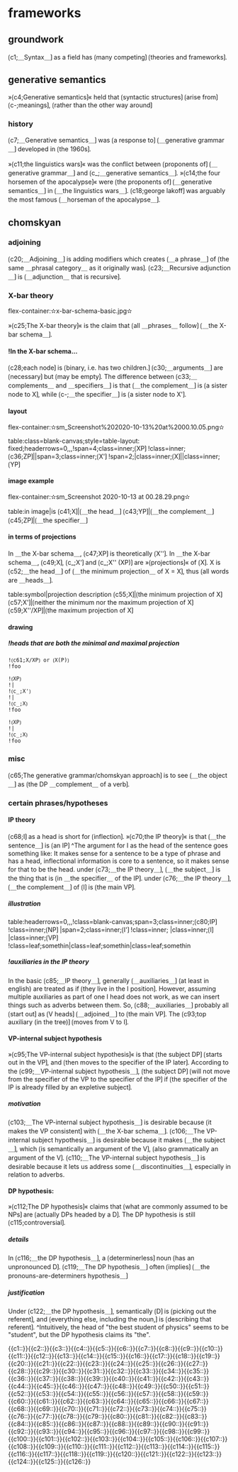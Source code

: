 
# frameworks

## groundwork

⟮c1;＿Syntax＿⟯ as a field has ⟮many competing⟯ ⟮theories and frameworks⟯.

## generative semantics

»⟮c4;Generative semantics⟯« held that ⟮syntactic structures⟯ ⟮arise from⟯ ⟮c-;meanings⟯, ⟮rather than the other way around⟯

### history

⟮c7;＿Generative semantics＿⟯ was ⟮a response to⟯ ⟮＿generative grammar＿⟯ developed in ⟮the 1960s⟯.

»⟮c11;the linguistics wars⟯« was the conflict between ⟮proponents of⟯ ⟮＿generative grammar＿⟯ and ⟮c_;＿generative semantics＿⟯.
»⟮c14;the four horsemen of the apocalypse⟯« were ⟮the proponents of⟯ ⟮＿generative semantics＿⟯ in ⟮＿the linguistics wars＿⟯.
⟮c18;george lakoff⟯ was arguably the most famous ⟮＿horseman of the apocalypse＿⟯.

## chomskyan

### adjoining

⟮c20;＿Adjoining＿⟯ is adding modifiers which creates ⟮＿a phrase＿⟯ of ⟮the same ＿phrasal category＿ as it originally was⟯.
⟮c23;＿Recursive adjunction＿⟯ is ⟮＿adjunction＿ that is recursive⟯.

### X-bar theory

flex-container:✫x-bar-schema-basic.jpg✫


»⟮c25;The X-bar theory⟯« is the claim that ⟮all ＿phrases＿ follow⟯ ⟮＿the X-bar schema＿⟯.

#### !In the X-bar schema...

⟮c28;each node⟯ is ⟮binary, i.e. has two children.⟯
⟮c30;＿arguments＿⟯ are ⟮necessary⟯ but ⟮may be empty⟯.
The difference between ⟮c33;＿complements＿ and ＿specifiers＿⟯ is that ⟮＿the complement＿⟯ is ⟮a sister node to X⟯, while ⟮c-;＿the specifier＿⟯ is ⟮a sister node to X'⟯.

#### layout

flex-container:✫sm_Screenshot%202020-10-13%20at%2000.10.05.png✫


table:class=blank-canvas;style=table-layout: fixed;headerrows=0,,,!span=4;class=inner;⟮XP⟯
!class=inner;⟮c36;ZP⟯||span=3;class=inner;⟮X'⟯
!span=2;|class=inner;⟮X⟯||class=inner;⟮YP⟯

#### image example

flex-container:✫sm_Screenshot 2020-10-13 at 00.28.29.png✫


table:in image|is
⟮c41;X⟯|⟮＿the head＿⟯
⟮c43;YP⟯|⟮＿the complement＿⟯
⟮c45;ZP⟯|⟮＿the specifier＿⟯

#### in terms of projections

In ＿the X-bar schema＿, ⟮c47;XP⟯ is theoretically ⟮X''⟯.
In ＿the X-bar schema＿, ⟮c49;X⟯, ⟮c_;X'⟯ and ⟮c_;X'' (XP)⟯ are »⟮projections⟯« of ⟮X⟯.
X is ⟮c52;＿the head＿⟯ of ⟮＿the minimum projection＿ of X = X⟯, thus ⟮all words are ＿heads＿⟯.


table:symbol|projection description
⟮c55;X⟯|⟮the minimum projection of X⟯
⟮c57;X'⟯|⟮neither the minimum nor the maximum projection of X⟯
⟮c59;X''/XP⟯|⟮the maximum projection of X⟯

#### drawing

##### !heads that are both the minimal and maximal projection

```
!⟮c61;X/XP⟯ or ⟮X(P)⟯
!foo
```

```
!⟮XP⟯
!|
!⟮c_;X'⟯
!|
!⟮c_;X⟯
!foo
```

```
!⟮XP⟯
!|
!⟮c_;X⟯
!foo
```

### misc

⟮c65;The generative grammar/chomskyan approach⟯ is to see ⟮＿the object＿⟯ as ⟮the DP ＿complement＿ of a verb⟯.

### certain phrases/hypotheses

#### IP theory

⟮c68;I⟯ as a head is short for ⟮inflection⟯.
»⟮c70;the IP theory⟯« is that ⟮＿the sentence＿⟯ is ⟮an IP⟯
^The argument for I as the head of the sentence goes something like: It makes sense for a sentence to be a type of phrase and has a head, inflectional information is core to a sentence, so it makes sense for that to be the head.
under ⟮c73;＿the IP theory＿⟯, ⟮＿the subject＿⟯ is the thing that is ⟮in ＿the specifier＿ of the IP⟯.
under ⟮c76;＿the IP theory＿⟯, ⟮＿the complement＿⟯ of ⟮I⟯ is ⟮the main VP⟯.

##### illustration

table:headerrows=0,,,!class=blank-canvas;span=3;class=inner;⟮c80;IP⟯
!class=inner;⟮NP⟯     |span=2;class=inner;⟮I'⟯
!class=inner;       |class=inner;⟮I⟯     |class=inner;⟮VP⟯
!class=leaf;somethin|class=leaf;somethin|class=leaf;somethin

##### !auxiliaries in the IP theory

In the basic ⟮c85;＿IP theory＿⟯, generally ⟮＿auxiliaries＿⟯ (at least in english) are treated as if ⟮they live in the I position⟯.
However, assuming multiple auxiliaries as part of one I head does not work, as we can insert things such as adverbs between them.
So, ⟮c88;＿auxiliaries＿⟯ probably all ⟮start out⟯ as ⟮V heads⟯ ⟮＿adjoined＿⟯ to ⟮the main VP⟯.
The ⟮c93;top auxiliary (in the tree)⟯ ⟮moves from V to I⟯.

#### VP-internal subject hypothesis

»⟮c95;The VP-internal subject hypothesis⟯« is that ⟮the subject DP⟯ ⟮starts out in the VP⟯, and ⟮then moves to the specifier of the IP later⟯.
According to the ⟮c99;＿VP-internal subject hypothesis＿⟯, ⟮the subject DP⟯ ⟮will not move from the specifier of the VP to the specifier of the IP⟯ if ⟮the specifier of the IP is already filled by an expletive subject⟯.

##### motivation

⟮c103;＿The VP-internal subject hypothesis＿⟯ is desirable because ⟮it makes the VP consistent⟯ with ⟮＿the X-bar schema＿⟯.
⟮c106;＿The VP-internal subject hypothesis＿⟯ is desirable because it makes ⟮＿the subject＿⟯, which ⟮is semantically an argument of the V⟯, ⟮also grammatically an argument of the V⟯.
⟮c110;＿The VP-internal subject hypothesis＿⟯ is desirable because it lets us address some ⟮＿discontinuities＿⟯, especially in relation to adverbs.

#### DP hypothesis: 

»⟮c112;The DP hypothesis⟯« claims that ⟮what are commonly assumed to be NPs⟯ are ⟮actually DPs headed by a D⟯.
The DP hypothesis is still ⟮c115;controversial⟯.

##### details

In ⟮c116;＿the DP hypothesis＿⟯, a ⟮determinerless⟯ noun ⟮has an unpronounced D⟯.
⟮c119;＿The DP hypothesis＿⟯ often ⟮implies⟯ ⟮＿the pronouns-are-determiners hypothesis＿⟯

##### justification

Under ⟮c122;＿the DP hypothesis＿⟯, semantically ⟮D⟯ is ⟮picking out the referent⟯, and ⟮everything else, including the noun,⟯ is ⟮describing that referent⟯.
^Intuitively, the head of "the best student of physics" seems to be "student", but the DP hypothesis claims its "the".

<span class="cloze-dump">{{c1::}}{{c2::}}{{c3::}}{{c4::}}{{c5::}}{{c6::}}{{c7::}}{{c8::}}{{c9::}}{{c10::}}{{c11::}}{{c12::}}{{c13::}}{{c14::}}{{c15::}}{{c16::}}{{c17::}}{{c18::}}{{c19::}}{{c20::}}{{c21::}}{{c22::}}{{c23::}}{{c24::}}{{c25::}}{{c26::}}{{c27::}}{{c28::}}{{c29::}}{{c30::}}{{c31::}}{{c32::}}{{c33::}}{{c34::}}{{c35::}}{{c36::}}{{c37::}}{{c38::}}{{c39::}}{{c40::}}{{c41::}}{{c42::}}{{c43::}}{{c44::}}{{c45::}}{{c46::}}{{c47::}}{{c48::}}{{c49::}}{{c50::}}{{c51::}}{{c52::}}{{c53::}}{{c54::}}{{c55::}}{{c56::}}{{c57::}}{{c58::}}{{c59::}}{{c60::}}{{c61::}}{{c62::}}{{c63::}}{{c64::}}{{c65::}}{{c66::}}{{c67::}}{{c68::}}{{c69::}}{{c70::}}{{c71::}}{{c72::}}{{c73::}}{{c74::}}{{c75::}}{{c76::}}{{c77::}}{{c78::}}{{c79::}}{{c80::}}{{c81::}}{{c82::}}{{c83::}}{{c84::}}{{c85::}}{{c86::}}{{c87::}}{{c88::}}{{c89::}}{{c90::}}{{c91::}}{{c92::}}{{c93::}}{{c94::}}{{c95::}}{{c96::}}{{c97::}}{{c98::}}{{c99::}}{{c100::}}{{c101::}}{{c102::}}{{c103::}}{{c104::}}{{c105::}}{{c106::}}{{c107::}}{{c108::}}{{c109::}}{{c110::}}{{c111::}}{{c112::}}{{c113::}}{{c114::}}{{c115::}}{{c116::}}{{c117::}}{{c118::}}{{c119::}}{{c120::}}{{c121::}}{{c122::}}{{c123::}}{{c124::}}{{c125::}}{{c126::}}</span>
